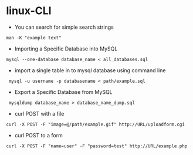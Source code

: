 # linux-CLI

- You can search for simple search strings
```{r, engine='bash', code_block_name} 
man -K "example text"
```
- Importing a Specific Database into MySQL
```{r, engine='bash', code_block_name} 
mysql --one-database database_name < all_databases.sql
```
- import a single table in to mysql database using command line
```{r, engine='bash', code_block_name} 
 mysql -u username -p databasename < path/example.sql
```
- Export a Specific Database from MySQL
```{r, engine='bash', code_block_name} 
 mysqldump database_name > database_name_dump.sql
```
- curl POST with a file
```{r, engine='bash', code_block_name} 
curl -X POST -F "image=@/path/example.gif" http://URL/uploadform.cgi
```
- curl POST to a form
```{r, engine='bash', code_block_name} 
curl -X POST -F "name=user" -F "password=test" http://URL/example.php
```


